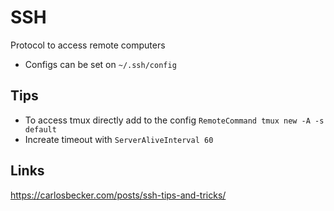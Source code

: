 # SSH

Protocol to access remote computers

- Configs can be set on `~/.ssh/config`

## Tips

- To access tmux directly add to the config `RemoteCommand tmux new -A -s default`
- Increate timeout with `ServerAliveInterval 60`

## Links

https://carlosbecker.com/posts/ssh-tips-and-tricks/
